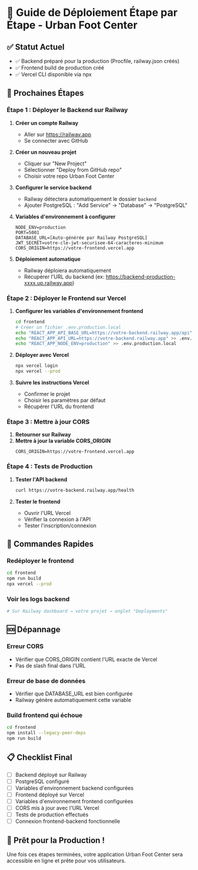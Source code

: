 # 🚀 Guide de Déploiement Étape par Étape - Urban Foot Center

## ✅ Statut Actuel
- ✅ Backend préparé pour la production (Procfile, railway.json créés)
- ✅ Frontend build de production créé
- ✅ Vercel CLI disponible via npx

## 🎯 Prochaines Étapes

### Étape 1 : Déployer le Backend sur Railway

1. **Créer un compte Railway**
   - Aller sur https://railway.app
   - Se connecter avec GitHub

2. **Créer un nouveau projet**
   - Cliquer sur "New Project"
   - Sélectionner "Deploy from GitHub repo"
   - Choisir votre repo Urban Foot Center

3. **Configurer le service backend**
   - Railway détectera automatiquement le dossier `backend`
   - Ajouter PostgreSQL : "Add Service" → "Database" → "PostgreSQL"

4. **Variables d'environnement à configurer**
   ```env
   NODE_ENV=production
   PORT=5001
   DATABASE_URL=[Auto-générée par Railway PostgreSQL]
   JWT_SECRET=votre-cle-jwt-securisee-64-caracteres-minimum
   CORS_ORIGIN=https://votre-frontend.vercel.app
   ```

5. **Déploiement automatique**
   - Railway déploiera automatiquement
   - Récupérer l'URL du backend (ex: https://backend-production-xxxx.up.railway.app)

### Étape 2 : Déployer le Frontend sur Vercel

1. **Configurer les variables d'environnement frontend**
   ```bash
   cd frontend
   # Créer un fichier .env.production.local
   echo "REACT_APP_API_BASE_URL=https://votre-backend.railway.app/api" > .env.production.local
   echo "REACT_APP_API_URL=https://votre-backend.railway.app" >> .env.production.local
   echo "REACT_APP_NODE_ENV=production" >> .env.production.local
   ```

2. **Déployer avec Vercel**
   ```bash
   npx vercel login
   npx vercel --prod
   ```

3. **Suivre les instructions Vercel**
   - Confirmer le projet
   - Choisir les paramètres par défaut
   - Récupérer l'URL du frontend

### Étape 3 : Mettre à jour CORS

1. **Retourner sur Railway**
2. **Mettre à jour la variable CORS_ORIGIN**
   ```env
   CORS_ORIGIN=https://votre-frontend.vercel.app
   ```

### Étape 4 : Tests de Production

1. **Tester l'API backend**
   ```bash
   curl https://votre-backend.railway.app/health
   ```

2. **Tester le frontend**
   - Ouvrir l'URL Vercel
   - Vérifier la connexion à l'API
   - Tester l'inscription/connexion

## 🔧 Commandes Rapides

### Redéployer le frontend
```bash
cd frontend
npm run build
npx vercel --prod
```

### Voir les logs backend
```bash
# Sur Railway dashboard → votre projet → onglet "Deployments"
```

## 🆘 Dépannage

### Erreur CORS
- Vérifier que CORS_ORIGIN contient l'URL exacte de Vercel
- Pas de slash final dans l'URL

### Erreur de base de données
- Vérifier que DATABASE_URL est bien configurée
- Railway génère automatiquement cette variable

### Build frontend qui échoue
```bash
cd frontend
npm install --legacy-peer-deps
npm run build
```

## 📋 Checklist Final

- [ ] Backend déployé sur Railway
- [ ] PostgreSQL configuré
- [ ] Variables d'environnement backend configurées
- [ ] Frontend déployé sur Vercel
- [ ] Variables d'environnement frontend configurées
- [ ] CORS mis à jour avec l'URL Vercel
- [ ] Tests de production effectués
- [ ] Connexion frontend-backend fonctionnelle

## 🎉 Prêt pour la Production !

Une fois ces étapes terminées, votre application Urban Foot Center sera accessible en ligne et prête pour vos utilisateurs.

